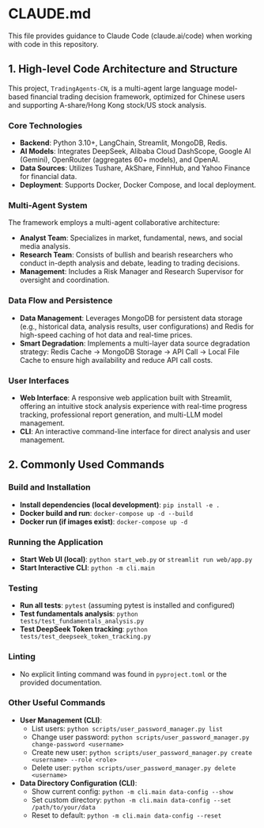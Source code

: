 # CLAUDE.md

This file provides guidance to Claude Code (claude.ai/code) when working with code in this repository.

## 1. High-level Code Architecture and Structure

This project, `TradingAgents-CN`, is a multi-agent large language model-based financial trading decision framework, optimized for Chinese users and supporting A-share/Hong Kong stock/US stock analysis.

### Core Technologies
- **Backend**: Python 3.10+, LangChain, Streamlit, MongoDB, Redis.
- **AI Models**: Integrates DeepSeek, Alibaba Cloud DashScope, Google AI (Gemini), OpenRouter (aggregates 60+ models), and OpenAI.
- **Data Sources**: Utilizes Tushare, AkShare, FinnHub, and Yahoo Finance for financial data.
- **Deployment**: Supports Docker, Docker Compose, and local deployment.

### Multi-Agent System
The framework employs a multi-agent collaborative architecture:
- **Analyst Team**: Specializes in market, fundamental, news, and social media analysis.
- **Research Team**: Consists of bullish and bearish researchers who conduct in-depth analysis and debate, leading to trading decisions.
- **Management**: Includes a Risk Manager and Research Supervisor for oversight and coordination.

### Data Flow and Persistence
- **Data Management**: Leverages MongoDB for persistent data storage (e.g., historical data, analysis results, user configurations) and Redis for high-speed caching of hot data and real-time prices.
- **Smart Degradation**: Implements a multi-layer data source degradation strategy: Redis Cache → MongoDB Storage → API Call → Local File Cache to ensure high availability and reduce API call costs.

### User Interfaces
- **Web Interface**: A responsive web application built with Streamlit, offering an intuitive stock analysis experience with real-time progress tracking, professional report generation, and multi-LLM model management.
- **CLI**: An interactive command-line interface for direct analysis and user management.

## 2. Commonly Used Commands

### Build and Installation
- **Install dependencies (local development)**: `pip install -e .`
- **Docker build and run**: `docker-compose up -d --build`
- **Docker run (if images exist)**: `docker-compose up -d`

### Running the Application
- **Start Web UI (local)**: `python start_web.py` or `streamlit run web/app.py`
- **Start Interactive CLI**: `python -m cli.main`

### Testing
- **Run all tests**: `pytest` (assuming pytest is installed and configured)
- **Test fundamentals analysis**: `python tests/test_fundamentals_analysis.py`
- **Test DeepSeek Token tracking**: `python tests/test_deepseek_token_tracking.py`

### Linting
- No explicit linting command was found in `pyproject.toml` or the provided documentation.

### Other Useful Commands
- **User Management (CLI)**:
    - List users: `python scripts/user_password_manager.py list`
    - Change user password: `python scripts/user_password_manager.py change-password <username>`
    - Create new user: `python scripts/user_password_manager.py create <username> --role <role>`
    - Delete user: `python scripts/user_password_manager.py delete <username>`
- **Data Directory Configuration (CLI)**:
    - Show current config: `python -m cli.main data-config --show`
    - Set custom directory: `python -m cli.main data-config --set /path/to/your/data`
    - Reset to default: `python -m cli.main data-config --reset`